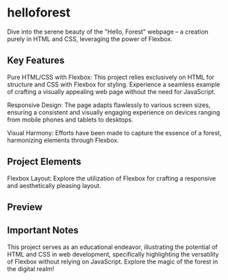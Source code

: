 # helloforest

Dive into the serene beauty of the "Hello, Forest" webpage – a creation purely in HTML and CSS, leveraging the power of Flexbox.

## Key Features 
Pure HTML/CSS with Flexbox: This project relies exclusively on HTML for structure and CSS with Flexbox for styling. Experience a seamless example of crafting a visually appealing web page without the need for JavaScript.

Responsive Design: The page adapts flawlessly to various screen sizes, ensuring a consistent and visually engaging experience on devices ranging from mobile phones and tablets to desktops.

Visual Harmony: Efforts have been made to capture the essence of a forest, harmonizing elements through Flexbox.

## Project Elements
Flexbox Layout: Explore the utilization of Flexbox for crafting a responsive and aesthetically pleasing layout.

## Preview


## Important Notes
This project serves as an educational endeavor, illustrating the potential of HTML and CSS in web development, specifically highlighting the versatility of Flexbox without relying on JavaScript. Explore the magic of the forest in the digital realm!

